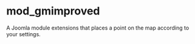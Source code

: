 # mod_gmimproved
A Joomla module extensions that places a point on the map according to your settings.
